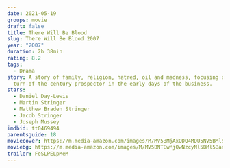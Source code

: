 ```yaml
---
date: 2021-05-19
groups: movie
draft: false
title: There Will Be Blood
slug: There Will Be Blood 2007
year: "2007"
duration: 2h 38min
rating: 8.2
tags:
  - Drama
story: A story of family, religion, hatred, oil and madness, focusing on a
  turn-of-the-century prospector in the early days of the business.
stars:
  - Daniel Day-Lewis
  - Martin Stringer
  - Matthew Braden Stringer
  - Jacob Stringer
  - Joseph Mussey
imdbid: tt0469494
parentsguide: 18
moviecover: https://m.media-amazon.com/images/M/MV5BMjAxODQ4MDU5NV5BMl5BanBnXkFtZTcwMDU4MjU1MQ@@._V1_FMjpg_UX510_.jpg
moviebg: https://m.media-amazon.com/images/M/MV5BNTEwMjQwNzcyNl5BMl5BanBnXkFtZTcwNDYwNjExNA@@._V1_FMjpg_UX1280_.jpg
trailer: FeSLPELpMeM
---
```

